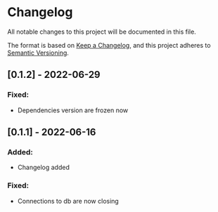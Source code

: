 # Changelog
All notable changes to this project will be documented in this file.

The format is based on [Keep a Changelog](https://keepachangelog.com/en/1.0.0/),
and this project adheres to [Semantic Versioning](https://semver.org/spec/v2.0.0.html).

## [0.1.2] - 2022-06-29

### Fixed:
- Dependencies version are frozen now

## [0.1.1] - 2022-06-16

### Added:
- Changelog added

### Fixed:
- Connections to db are now closing